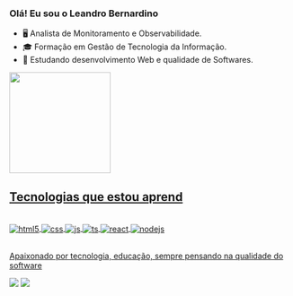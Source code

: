 ###  Olá! Eu sou o Leandro Bernardino

- 🖥️    Analista de Monitoramento e Observabilidade.
-  🎓   Formação em Gestão de Tecnologia da Informação.
- 🤖  Estudando desenvolvimento Web e qualidade de Softwares.

<div>
  <a href="https://github.com/leobernardino">
  <img height="180em" src="https://github-readme-stats.vercel.app/api?username=leobernardino&show_icons=true&theme=dracula&include_all_commits=true&count_private=true"/>
</div>
  
  ## Tecnologias que estou aprend
  
<div style="display: inline_block"><br>
  <img align="center" alt="html5" src="https://img.shields.io/badge/HTML5-E34F26?style=for-the-badge&logo=html5&logoColor=white" />
  <img align="center" alt="css" src="https://img.shields.io/badge/CSS3-1572B6?style=for-the-badge&logo=css3&logoColor=white" />
  <img align="center" alt="js" src="https://img.shields.io/badge/JavaScript-F7DF1E?style=for-the-badge&logo=javascript&logoColor=black" />
  <img align="center" alt="ts" src="https://img.shields.io/badge/TypeScript-007ACC?style=for-the-badge&logo=typescript&logoColor=white" />
  <img align="center" alt="react" src="https://img.shields.io/badge/React-20232A?style=for-the-badge&logo=react&logoColor=61DAFB" />
  <img align="center" alt="nodejs" src="https://img.shields.io/badge/Node.js-43853D?style=for-the-badge&logo=node.js&logoColor=white" />
</div><br/>
  
  Apaixonado por tecnologia, educação, sempre pensando na qualidade do software
 
<div> 
  <a href="https://instagram.com/leandroduarte.tech" target="_blank"><img src="https://img.shields.io/badge/-Instagram-%23E4405F?style=for-the-badge&logo=instagram&logoColor=white" target="_blank"></a>
  <a href="https://www.linkedin.com/in/https://www.linkedin.com/in/leandrodbernardino/" target="_blank"><img src="https://img.shields.io/badge/-LinkedIn-%230077B5?style=for-the-badge&logo=linkedin&logoColor=white" target="_blank"></a> 
 </div>
